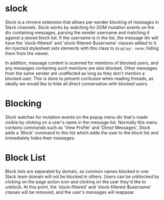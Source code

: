 # slock

Slock is a chrome extension that allows per-sender blocking of messages in Slack channels. Slock works by watching for DOM mutation events on the div containing messages, parsing the sender username and matching it against a stored block list. If the username is in the list, the message div will have the 'slock-filtered' and 'slock-filtered-$username' classes added to it. An injected stylesheet sets elements with this class to `display: none`; hiding them from the viewer.

In addition, message content is scanned for mentions of blocked users, and any messages containing such mentions are also blocked. Other messages from the same sender are unaffected as long as they don't mention a blocked user. This is done to prevent confusion when reading threads, as ideally we would like to hide all direct conversation with blocked users.

# Blocking

Slock watches for mutation events on the popup menu div that's made visible by clicking on a user's name in the message list. Normally this menu contains commands such as 'View Profile' and 'Direct Messages', Slock adds a 'Block' command to this list which adds the user to the block list and immediately hides their messages.

# Block List

Block lists are separated by domain, so common names blocked in one Slack team domain will not be blocked in others. Users can be unblocked by clicking on the page action icon and clicking on the user they'd like to unblock. At this point, the 'slock-filtered' and 'slock-filtered-$username' classes will be removed, and the user's messages will reappear.
